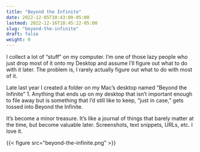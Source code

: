 ```yaml
---
title: "Beyond the Infinite"
date: 2022-12-05T10:43:00-05:00
lastmod: 2022-12-16T10:45:22-05:00
slug: "beyond-the-infinite"
draft: false
weight: 0
---
```


I collect a lot of “stuff” on my computer. I’m one of those lazy people who just drop most of it onto my Desktop and assume I’ll figure out what to do with it later. The problem is, I rarely actually figure out what to do with most of it.

Late last year I created a folder on my Mac’s desktop named “Beyond the Infinite” 1. Anything that ends up on my desktop that isn’t important enough to file away but is something that I’d still like to keep, “just in case,” gets tossed into Beyond the Infinite.

It’s become a minor treasure. It’s like a journal of things that barely matter at the time, but become valuable later. Screenshots, text snippets, URLs, etc. I love it.

{{< figure src="beyond-the-infinite.png" >}}


[//]: # "Exported with love from a post written in Org mode"
[//]: # "- https://github.com/kaushalmodi/ox-hugo"